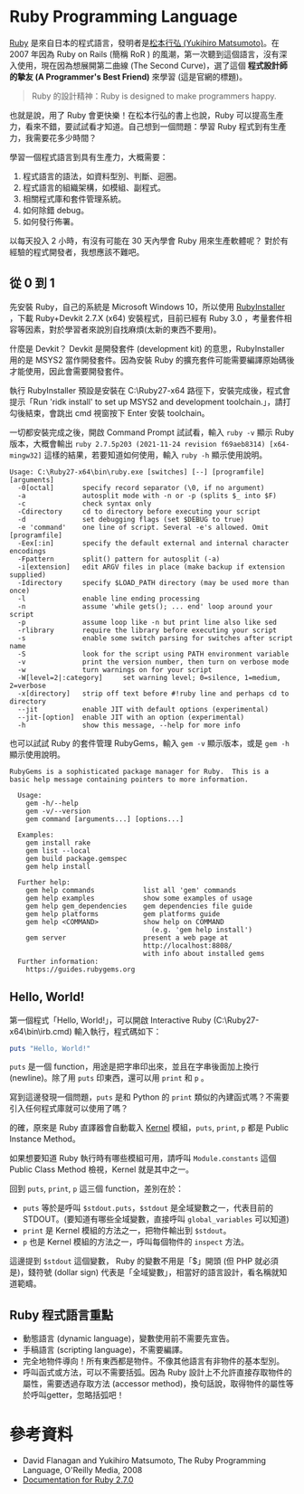 # Ruby Programming Language

[Ruby](https://www.ruby-lang.org/) 是來自日本的程式語言，發明者是[松本行弘 (Yukihiro Matsumoto)](https://matz.rubyist.net/)。在 2007 年因為 Ruby on Rails (簡稱 RoR ) 的風潮，第一次聽到這個語言，沒有深入使用，現在因為想展開第二曲線 (The Second Curve)，選了這個 **程式設計師的摯友 (A Programmer's Best Friend)** 來學習 (這是官網的標題)。

> Ruby 的設計精神：Ruby is designed to make programmers happy.

也就是說，用了 Ruby 會更快樂！在松本行弘的書上也說，Ruby 可以提高生產力，看來不錯，要試試看才知道。自己想到一個問題：學習 Ruby 程式到有生產力，我需要花多少時間？

學習一個程式語言到具有生產力，大概需要：
1. 程式語言的語法，如資料型別、判斷、迴圈。
2. 程式語言的組織架構，如模組、副程式。
3. 相關程式庫和套件管理系統。
4. 如何除錯 debug。
5. 如何發行佈署。

以每天投入 2 小時，有沒有可能在 30 天內學會 Ruby 用來生產軟體呢？ 對於有經驗的程式開發者，我想應該不難吧。

## 從 0 到 1

先安裝 Ruby，自己的系統是 Microsoft Windows 10，所以使用 [RubyInstaller](https://rubyinstaller.org/) ，下載 Ruby+Devkit 2.7.X (x64) 安裝程式，目前已經有 Ruby 3.0 ，考量套件相容等因素，對於學習者來說別自找麻煩(太新的東西不要用)。

什麼是 Devkit？ Devkit 是開發套件 (development kit) 的意思，RubyInstaller 用的是 MSYS2 當作開發套件。因為安裝 Ruby 的擴充套件可能需要編譯原始碼後才能使用，因此會需要開發套件。

執行 RubyInstaller 預設是安裝在 C:\Ruby27-x64 路徑下，安裝完成後，程式會提示「Run 'ridk install' to set up MSYS2 and development toolchain.」，請打勾後結束，會跳出 cmd 視窗按下 Enter 安裝 toolchain。

一切都安裝完成之後，開啟 Command Prompt 試試看，輸入 `ruby -v` 顯示 Ruby 版本，大概會輸出 `ruby 2.7.5p203 (2021-11-24 revision f69aeb8314) [x64-mingw32]` 這樣的結果，若要知道如何使用，輸入 `ruby -h` 顯示使用說明。

```
Usage: C:\Ruby27-x64\bin\ruby.exe [switches] [--] [programfile] [arguments]
  -0[octal]       specify record separator (\0, if no argument)
  -a              autosplit mode with -n or -p (splits $_ into $F)
  -c              check syntax only
  -Cdirectory     cd to directory before executing your script
  -d              set debugging flags (set $DEBUG to true)
  -e 'command'    one line of script. Several -e's allowed. Omit [programfile]
  -Eex[:in]       specify the default external and internal character encodings
  -Fpattern       split() pattern for autosplit (-a)
  -i[extension]   edit ARGV files in place (make backup if extension supplied)
  -Idirectory     specify $LOAD_PATH directory (may be used more than once)
  -l              enable line ending processing
  -n              assume 'while gets(); ... end' loop around your script
  -p              assume loop like -n but print line also like sed
  -rlibrary       require the library before executing your script
  -s              enable some switch parsing for switches after script name
  -S              look for the script using PATH environment variable
  -v              print the version number, then turn on verbose mode
  -w              turn warnings on for your script
  -W[level=2|:category]     set warning level; 0=silence, 1=medium, 2=verbose
  -x[directory]   strip off text before #!ruby line and perhaps cd to directory
  --jit           enable JIT with default options (experimental)
  --jit-[option]  enable JIT with an option (experimental)
  -h              show this message, --help for more info
```

也可以試試 Ruby 的套件管理 RubyGems，輸入 `gem -v` 顯示版本，或是 `gem -h` 顯示使用說明。

```
RubyGems is a sophisticated package manager for Ruby.  This is a
basic help message containing pointers to more information.

  Usage:
    gem -h/--help
    gem -v/--version
    gem command [arguments...] [options...]

  Examples:
    gem install rake
    gem list --local
    gem build package.gemspec
    gem help install

  Further help:
    gem help commands            list all 'gem' commands
    gem help examples            show some examples of usage
    gem help gem_dependencies    gem dependencies file guide
    gem help platforms           gem platforms guide
    gem help <COMMAND>           show help on COMMAND
                                   (e.g. 'gem help install')
    gem server                   present a web page at
                                 http://localhost:8808/
                                 with info about installed gems
  Further information:
    https://guides.rubygems.org
```

## Hello, World!

第一個程式「Hello, World!」，可以開啟 Interactive Ruby (C:\Ruby27-x64\bin\irb.cmd) 輸入執行，程式碼如下：

```ruby
puts "Hello, World!"
```

`puts` 是一個 function，用途是把字串印出來，並且在字串後面加上換行 (newline)。除了用 `puts` 印東西，還可以用 `print` 和 `p` 。

寫到這邊發現一個問題，`puts` 是和 Python 的 `print` 類似的內建函式嗎？不需要引入任何程式庫就可以使用了嗎？

的確，原來是 Ruby 直譯器會自動載入 [Kernel](https://docs.ruby-lang.org/en/2.7.0/Kernel.html) 模組，`puts`, `print`, `p` 都是 Public Instance Method。

如果想要知道 Ruby 執行時有哪些模組可用，請呼叫 `Module.constants` 這個 Public Class Method 檢視，Kernel 就是其中之一。

回到 `puts`, `print`, `p` 這三個 function，差別在於：

* `puts` 等於是呼叫 `$stdout.puts`，`$stdout` 是全域變數之一，代表目前的 STDOUT。(要知道有哪些全域變數，直接呼叫 `global_variables` 可以知道)
* `print` 是 Kernel 模組的方法之一，把物件輸出到 `$stdout`。
* `p` 也是 Kernel 模組的方法之一，呼叫每個物件的 `inspect` 方法。

這邊提到 `$stdout` 這個變數， Ruby 的變數不用是「$」開頭 (但 PHP 就必須是)，錢符號 (dollar sign) 代表是「全域變數」，相當好的語言設計，看名稱就知道範疇。


## Ruby 程式語言重點

* 動態語言 (dynamic language)，變數使用前不需要先宣告。
* 手稿語言 (scripting language)，不需要編譯。
* 完全地物件導向！所有東西都是物件。不像其他語言有非物件的基本型別。
* 呼叫函式或方法，可以不需要括弧。因為 Ruby 設計上不允許直接存取物件的屬性，需要透過存取方法 (accessor method)，換句話說，取得物件的屬性等於呼叫getter，忽略括弧吧！

# 參考資料
* David Flanagan and Yukihiro Matsumoto, The Ruby Programming Language, O'Reilly Media, 2008
* [Documentation for Ruby 2.7.0](https://docs.ruby-lang.org/en/2.7.0/)
